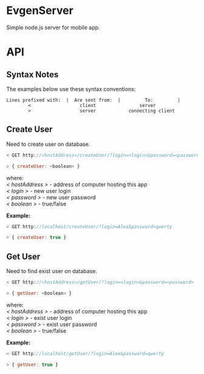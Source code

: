 # EvgenServer

Simple node.js server for mobile app.

# API

## Syntax Notes

The examples below use these syntax conventions:

```
Lines prefixed with:  |  Are sent from:	 |         To:         |
        <                  client                server
        >                  server            connecting client
```

## Create User

Need to create user on database.

```js
< GET http://<hostAddress>/createUser/?login=<login>&password=<password>

> { createUser: <boolean> }
```

where:  
 _< hostAddress >_ - address of computer hosting this app  
 _< login >_ - new user login  
 _< password >_ - new user password  
 _< boolean >_ - true/false

**Example:**

```js
< GET http://localhost/createUser/?login=Alex&password=qwerty

> { createUser: true }
```

## Get User

Need to find exist user on database.

```js
< GET http://<hostAddress>/getUser/?login=<login>&password=<password>

> { getUser: <boolean> }
```

where:  
 _< hostAddress >_ - address of computer hosting this app  
 _< login >_ - exist user login  
 _< password >_ - exist user password  
 _< boolean >_ - true/false

**Example:**

```js
< GET http://localhost/getUser/?login=Alex&password=qwerty

> { getUser: true }
```
